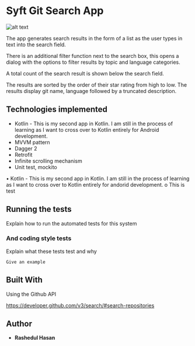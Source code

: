 # Syft Git Search App

![alt text](https://github.com/shaon007/Syftapp_kotlin_mvvm/blob/master/app/src/main/res/drawable/screenshot_syftapp.JPG)

The app generates search results in the form of a list as the user types in text into the search field. 

There is an additional filter function next to the search box, this opens a dialog with the options to filter results by topic and language categories.

A total count of the search result is shown below the search field.

The results are sorted by the order of their star rating from high to low. The results display git name, language followed by a truncated description. 


## Technologies implemented

* Kotlin - This is my second app in Kotlin. I am still in the process of learning as I want to cross over to Kotlin entirely for Android development.
* MVVM pattern
* Dagger 2
* Retrofit
* Infinite scrolling mechanism
* Unit test, mockito

•	Kotlin - This is my second app in Kotlin. I am still in the process of learning as I want to cross over to Kotlin entirely for andorid development.
o	This is test




## Running the tests

Explain how to run the automated tests for this system


### And coding style tests

Explain what these tests test and why

```
Give an example
```



## Built With

Using the Github API

https://developer.github.com/v3/search/#search-repositories



## Author

* **Rashedul Hasan**  



